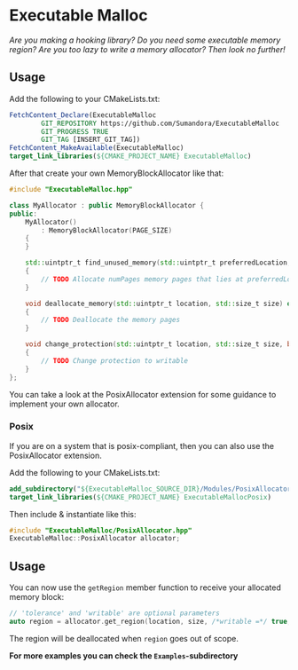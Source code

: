 # Executable Malloc

*Are you making a hooking library? Do you need some executable memory region? Are you too lazy to write a memory
allocator? Then look no further!*

## Usage

Add the following to your CMakeLists.txt:

```cmake
FetchContent_Declare(ExecutableMalloc
        GIT_REPOSITORY https://github.com/Sumandora/ExecutableMalloc
        GIT_PROGRESS TRUE
        GIT_TAG [INSERT_GIT_TAG])
FetchContent_MakeAvailable(ExecutableMalloc)
target_link_libraries(${CMAKE_PROJECT_NAME} ExecutableMalloc)
```

After that create your own MemoryBlockAllocator like that:

```c++
#include "ExecutableMalloc.hpp"

class MyAllocator : public MemoryBlockAllocator {
public:
	MyAllocator()
		: MemoryBlockAllocator(PAGE_SIZE)
	{
	}

	std::uintptr_t find_unused_memory(std::uintptr_t preferredLocation, std::size_t tolerance, std::size_t numPages, bool writable) override
	{
		// TODO Allocate numPages memory pages that lies at preferredLocation +/- tolerance
	}

	void deallocate_memory(std::uintptr_t location, std::size_t size) override
	{
		// TODO Deallocate the memory pages
	}

	void change_protection(std::uintptr_t location, std::size_t size, bool newWritable) override
	{
		// TODO Change protection to writable
	}
};
```

You can take a look at the PosixAllocator extension for some guidance to implement your own allocator.

### Posix

If you are on a system that is posix-compliant, then you can also use the PosixAllocator extension.

Add the following to your CMakeLists.txt:

```cmake
add_subdirectory("${ExecutableMalloc_SOURCE_DIR}/Modules/PosixAllocator")
target_link_libraries(${CMAKE_PROJECT_NAME} ExecutableMallocPosix)
```

Then include & instantiate like this:

```c++
#include "ExecutableMalloc/PosixAllocator.hpp"
ExecutableMalloc::PosixAllocator allocator;
```

## Usage

You can now use the `getRegion` member function to receive your allocated memory block:

```c++
// 'tolerance' and 'writable' are optional parameters
auto region = allocator.get_region(location, size, /*writable =*/ true, /*tolerance =*/ INT32_MAX);
```

The region will be deallocated when `region` goes out of scope.

**For more examples you can check the `Examples`-subdirectory**

